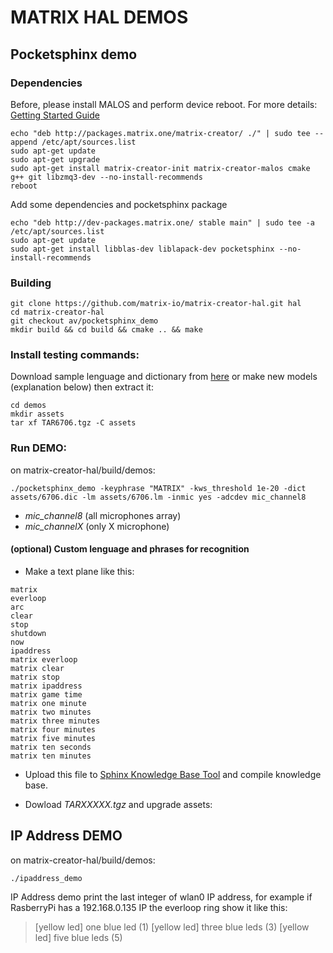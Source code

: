 # MATRIX HAL DEMOS


## Pocketsphinx demo

### Dependencies 

Before, please install MALOS and perform device reboot. For more details: [Getting Started Guide](https://github.com/matrix-io/matrix-creator-quickstart/wiki/2.-Getting-Started)
```
echo "deb http://packages.matrix.one/matrix-creator/ ./" | sudo tee --append /etc/apt/sources.list
sudo apt-get update
sudo apt-get upgrade
sudo apt-get install matrix-creator-init matrix-creator-malos cmake g++ git libzmq3-dev --no-install-recommends
reboot
```
Add some dependencies and pocketsphinx package
```
echo "deb http://dev-packages.matrix.one/ stable main" | sudo tee -a /etc/apt/sources.list
sudo apt-get update
sudo apt-get install libblas-dev liblapack-dev pocketsphinx --no-install-recommends
```

### Building
``` 
git clone https://github.com/matrix-io/matrix-creator-hal.git hal
cd matrix-creator-hal
git checkout av/pocketsphinx_demo
mkdir build && cd build && cmake .. && make
```

### Install testing commands:
Download sample lenguage and dictionary from [here](https://drive.google.com/file/d/0B3lA7p7SjZu-YUJxYmIwcnh4Qlk/view?usp=sharing) or make new models (explanation below) then extract it:
```
cd demos
mkdir assets
tar xf TAR6706.tgz -C assets
```
### Run DEMO:
on matrix-creator-hal/build/demos:
```
./pocketsphinx_demo -keyphrase "MATRIX" -kws_threshold 1e-20 -dict assets/6706.dic -lm assets/6706.lm -inmic yes -adcdev mic_channel8
``` 
- *mic_channel8* (all microphones array)
- *mic_channelX* (only X microphone)

#### (optional) Custom lenguage and phrases for recognition 

+ Make a text plane like this: 
``` 
matrix
everloop
arc 
clear
stop
shutdown
now
ipaddress
matrix everloop
matrix clear
matrix stop
matrix ipaddress
matrix game time
matrix one minute
matrix two minutes
matrix three minutes
matrix four minutes
matrix five minutes
matrix ten seconds
matrix ten minutes
```

+ Upload this file to [Sphinx Knowledge Base Tool](http://www.speech.cs.cmu.edu/tools/lmtool-new.html) and compile knowledge base.

+ Dowload *TARXXXXX.tgz* and upgrade assets: 


## IP Address DEMO
on matrix-creator-hal/build/demos:
```
./ipaddress_demo
```
IP Address demo print the last integer of wlan0 IP address, for example if RasberryPi has a 192.168.0.135 IP the everloop ring show it like this:
> [yellow led] one blue led    (1)
> [yellow led] three blue leds (3)
> [yellow led] five blue leds  (5)
